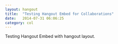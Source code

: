 ```yaml
---
layout: hangout
title:  "Testing Hangout Embed for Collaborations"
date:   2014-07-31 06:06:25
category: col
---
```

Testing Hangout Embed with hangout layout.
